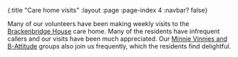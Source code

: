 {:title "Care home visits"
 :layout :page
 :page-index 4
 :navbar? false}

Many of our volunteers have been making weekly visits to the [Brackenbridge House](https://www.goldcarehomes.com/our-homes/brackenbridge-house/) care home. Many of the residents have infrequent callers and our visits have been much appreciated. Our [Minnie Vinnies and B-Attitude](../../pages-output/mentoring/) groups also join us frequently, which the residents find delightful.
